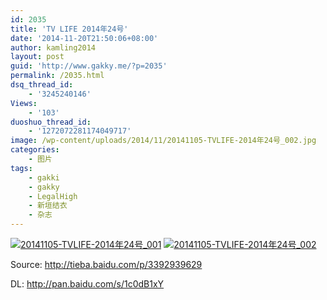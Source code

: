 ```yaml
---
id: 2035
title: 'TV LIFE 2014年24号'
date: '2014-11-20T21:50:06+08:00'
author: kamling2014
layout: post
guid: 'http://www.gakky.me/?p=2035'
permalink: /2035.html
dsq_thread_id:
    - '3245240146'
Views:
    - '103'
duoshuo_thread_id:
    - '1272072281174049717'
image: /wp-content/uploads/2014/11/20141105-TVLIFE-2014年24号_002.jpg
categories:
    - 图片
tags:
    - gakki
    - gakky
    - LegalHigh
    - 新垣结衣
    - 杂志
---
```


[![20141105-TVLIFE-2014年24号_001](http://www.yui-aragaki.org/wp-content/uploads/2014/11/20141105-TVLIFE-2014年24号_001.jpg)](http://www.yui-aragaki.org/wp-content/uploads/2014/11/20141105-TVLIFE-2014年24号_001.jpg "20141105-TVLIFE-2014年24号_001") [![20141105-TVLIFE-2014年24号_002](http://www.yui-aragaki.org/wp-content/uploads/2014/11/20141105-TVLIFE-2014年24号_002.jpg)](http://www.yui-aragaki.org/wp-content/uploads/2014/11/20141105-TVLIFE-2014年24号_002.jpg "20141105-TVLIFE-2014年24号_002")

Source: <http://tieba.baidu.com/p/3392939629>

DL: <http://pan.baidu.com/s/1c0dB1xY>